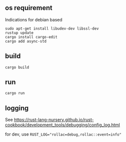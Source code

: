 ## os requirement

Indications for debian based

    sudo apt-get install libudev-dev libssl-dev
    rustup update
    cargo install cargo-edit
    cargo add async-std

## build

    cargo build
    
## run

    cargo run

## logging

See https://rust-lang-nursery.github.io/rust-cookbook/development_tools/debugging/config_log.html

for dev, use `RUST_LOG="rollac=debug,rollac::event=info"`
